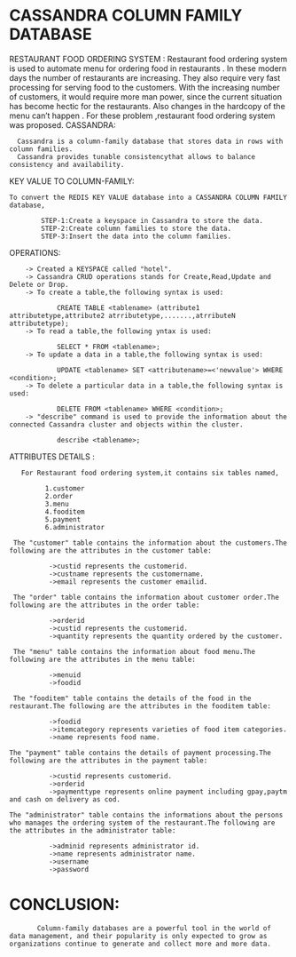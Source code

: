 # CASSANDRA COLUMN FAMILY DATABASE
RESTAURANT  FOOD ORDERING SYSTEM :
         Restaurant food ordering system is used to automate menu for ordering food in restaurants . In these modern days the number of restaurants are increasing. They also require very fast processing for serving food to the customers. With the increasing number of customers, it would require more man power, since the current situation has become hectic for the restaurants. Also changes in the hardcopy of the menu can’t happen . For these problem ,restaurant food ordering system was proposed.
CASSANDRA:

      Cassandra is a column-family database that stores data in rows with column families.
      Cassandra provides tunable consistencythat allows to balance consistency and availability.

KEY VALUE TO COLUMN-FAMILY:

    To convert the REDIS KEY VALUE database into a CASSANDRA COLUMN FAMILY database,
    
            STEP-1:Create a keyspace in Cassandra to store the data.
            STEP-2:Create column families to store the data.
            STEP-3:Insert the data into the column families.
OPERATIONS:

        -> Created a KEYSPACE called "hotel".
        -> Cassandra CRUD operations stands for Create,Read,Update and Delete or Drop.
        -> To create a table,the following syntax is used:
        
                CREATE TABLE <tablename> (attribute1 attributetype,attribute2 atrributetype,.......,atrributeN attributetype);
        -> To read a table,the following yntax is used:
        
                SELECT * FROM <tablename>;
        -> To update a data in a table,the following syntax is used:
        
                UPDATE <tablename> SET <attributename>=<'newvalue'> WHERE <condition>;
        -> To delete a particular data in a table,the following syntax is used:
        
                DELETE FROM <tablename> WHERE <condition>;
        -> "describe" command is used to provide the information about the connected Cassandra cluster and objects within the cluster.
        
                describe <tablename>;
ATTRIBUTES DETAILS :

       For Restaurant food ordering system,it contains six tables named,
       
             1.customer
             2.order 
             3.menu
             4.fooditem
             5.payment
             6.administrator     
             
     The "customer" table contains the information about the customers.The following are the attributes in the customer table:
     
              ->custid represents the customerid.
              ->custname represents the customername.
              ->email represents the customer emailid.
              
     The "order" table contains the information about customer order.The following are the attributes in the order table:
     
              ->orderid
              ->custid represents the customerid.
              ->quantity represents the quantity ordered by the customer.
              
     The "menu" table contains the information about food menu.The following are the attributes in the menu table:
     
              ->menuid
              ->foodid
              
     The "fooditem" table contains the details of the food in the restaurant.The following are the attributes in the fooditem table:
     
              ->foodid
              ->itemcategory represents varieties of food item categories.
              ->name represents food name.
              
    The "payment" table contains the details of payment processing.The following are the attributes in the payment table:
    
              ->custid represents customerid.
              ->orderid 
              ->paymenttype represents online payment including gpay,paytm and cash on delivery as cod.
              
    The "administrator" table contains the informations about the persons who manages the ordering system of the restaurant.The following are the attributes in the administrator table:
    
              ->adminid represents administrator id.
              ->name represents administrator name.
              ->username
              ->password
              
# CONCLUSION:               
           Column-family databases are a powerful tool in the world of data management, and their popularity is only expected to grow as organizations continue to generate and collect more and more data.
